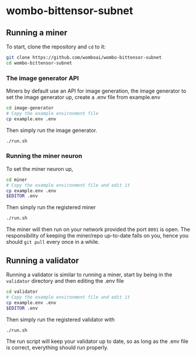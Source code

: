 # wombo-bittensor-subnet

## Running a miner

To start, clone the repository and `cd` to it:
```bash
git clone https://github.com/womboai/wombo-bittensor-subnet
cd wombo-bittensor-subnet
```

### The image generator API
Miners by default use an API for image generation, the image generator to set the image generator up, create a .env file from example.env
```bash
cd image-generator
# Copy the example environment file
cp example.env .env
```

Then simply run the image generator.
```bash
./run.sh
```

### Running the miner neuron
To set the miner neuron up,
```bash
cd miner
# Copy the example environment file and edit it
cp example.env .env
$EDITOR .env
```

Then simply run the registered miner
```bash
./run.sh
```

The miner will then run on your network provided the port `8091` is open.
The responsibility of keeping the miner/repo up-to-date falls on you, hence you should `git pull` every once in a while.

## Running a validator
Running a validator is similar to running a miner, start by being in the `validator` directory and then editing the .env file

```bash
cd validator
# Copy the example environment file and edit it
cp example.env .env
$EDITOR .env
```

Then simply run the registered validator with
```bash
./run.sh
```

The run script will keep your validator up to date, so as long as the .env file is correct, everything should run properly.
